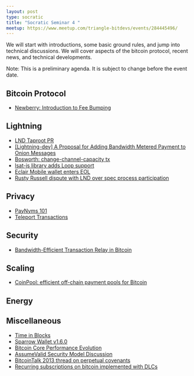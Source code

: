 ```yaml
---
layout: post
type: socratic
title: "Socratic Seminar 4 "
meetup: https://www.meetup.com/triangle-bitdevs/events/284445496/
---
```


We will start with introductions, some basic ground rules, and jump into
technical discussions. We will cover aspects of the bitcoin protocol,
recent news, and technical developments.

Note: This is a preliminary agenda. It is subject to change before the event date.


## Bitcoin Protocol


- [Newberry: Introduction to Fee Bumping](https://github.com/bitcoinops/scaling-book/blob/add_rbf/1.fee_bumping/fee_bumping.md)


## Lightning

- [LND Taproot PR](https://github.com/btcsuite/btcd/pull/1787)
- [\[Lightning-dev\] A Proposal for Adding Bandwidth Metered Payment to Onion Messages](https://lists.linuxfoundation.org/pipermail/lightning-dev/2022-February/003498.html)
- [Bosworth: change-channel-capacity tx](https://twitter.com/alexbosworth/status/1495610634737750018?s=20&t=VzKhWLxbY7GYx9lkaKvUgg)
- [lsat-js library adds Loop support](https://twitter.com/BuckPerley/status/1496512765019762688)
- [Eclair Mobile wallet enters EOL](https://twitter.com/acinq_co/status/1498669453650931713)
- [Rusty Russell dispute with LND over spec process participation](https://twitter.com/rusty_twit/status/1496642600371384321)


## Privacy


- [PayNyms 101](https://bitcoiner.guide/paynym/)
- [Teleport Transactions](https://github.com/bitcoin-teleport/teleport-transactions)


## Security


- [Bandwidth-Efficient Transaction Relay in Bitcoin](https://arxiv.org/pdf/1905.10518v2.pdf)


## Scaling


- [CoinPool: efficient off-chain payment pools for Bitcoin](https://coinpool.dev/v0.1.pdf)


## Energy



## Miscellaneous


- [Time in Blocks](https://timeinblocks.com/)
- [Sparrow Wallet v1.6.0](https://github.com/sparrowwallet/sparrow/releases/tag/1.6.0)
- [Bitcoin Core Performance Evolution](https://blog.lopp.net/bitcoin-core-performance-evolution/)
- [AssumeValid Security Model Discussion](https://bitcoin.stackexchange.com/questions/88652/does-assumevalid-lower-the-security-of-bitcoin)
- [BitcoinTalk 2013 thread on perpetual covenants](https://bitcointalk.org/index.php?topic=278122.0)
- [Recurring subscriptions on bitcoin implemented with DLCs](https://suredbits.com/recurring-subscriptions-on-bitcoin-implemented-with-dlcs/)
